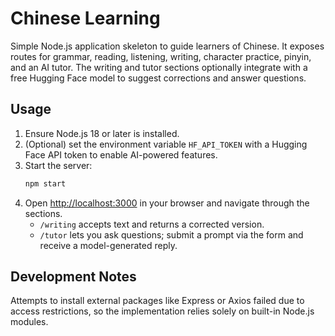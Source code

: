 # Chinese Learning

Simple Node.js application skeleton to guide learners of Chinese. It exposes routes for grammar, reading, listening, writing, character practice, pinyin, and an AI tutor. The writing and tutor sections optionally integrate with a free Hugging Face model to suggest corrections and answer questions.

## Usage

1. Ensure Node.js 18 or later is installed.
2. (Optional) set the environment variable `HF_API_TOKEN` with a Hugging Face API token to enable AI-powered features.
3. Start the server:
   ```bash
   npm start
   ```
4. Open [http://localhost:3000](http://localhost:3000) in your browser and navigate through the sections.
   - `/writing` accepts text and returns a corrected version.
   - `/tutor` lets you ask questions; submit a prompt via the form and receive a model-generated reply.

## Development Notes

Attempts to install external packages like Express or Axios failed due to access restrictions, so the implementation relies solely on built-in Node.js modules.
